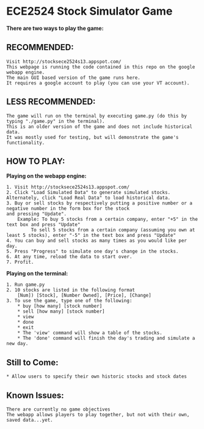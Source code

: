 ECE2524 Stock Simulator Game
============================

**There are two ways to play the game:**

RECOMMENDED:
-----------
	Visit http://stocksece2524s13.appspot.com/
	This webpage is running the code contained in this repo on the google webapp engine.
	The main GUI based version of the game runs here.
	It requires a google account to play (you can use your VT account).



LESS RECOMMENDED:
----------------
	The game will run on the terminal by executing game.py (do this by typing "./game.py" in the terminal).
	This is an older version of the game and does not include historical data.
	It was mostly used for testing, but will demonstrate the game's functionality.



HOW TO PLAY:
-----------

**Playing on the webapp engine:**

	1. Visit http://stocksece2524s13.appspot.com/
	2. Click "Load Simulated Data" to generate simulated stocks. Alternately, click "Load Real Data" to load historical data.
	3. Buy or sell stocks by respectively putting a positive number or a negative number in the form box for the stock
	and pressing "Update".
		Example: To buy 5 stocks from a certain company, enter "+5" in the text box and press "Update"
			 To sell 5 stocks from a certain company (assuming you own at least 5 stocks), enter "-5" in the text box and press "Update"
	4. You can buy and sell stocks as many times as you would like per day.
	5. Press "Progress" to simulate one day's change in the stocks.
	6. At any time, reload the data to start over.
	7. Profit.

**Playing on the terminal:**

	1. Run game.py
	2. 10 stocks are listed in the following format
		[Num]) [Stock], [Number Owned], [Price], [Change]
	3. To use the game, type one of the following:
		* buy [how many] [stock number]
		* sell [how many] [stock number]
		* view
		* done
		* exit
		* The 'view' command will show a table of the stocks.
		* The 'done' command will finish the day's trading and simulate a new day.

Still to Come:
--------------
	* Allow users to specify their own historic stocks and stock dates

Known Issues:
------------
	There are currently no game objectives
	The webapp allows players to play together, but not with their own, saved data...yet.
